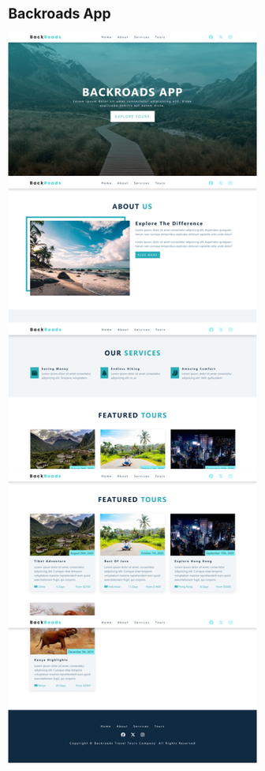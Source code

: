 # Backroads App

![image](./src/assets/images/screenshot-1.png)
<br>
![image](./src/assets/images/screenshot-2.png)
<br>
![image](./src/assets/images/screenshot-3.png)
<br>
![image](./src/assets/images/screenshot-4.png)
<br>
![image](./src/assets/images/screenshot-5.png)

